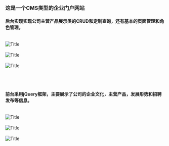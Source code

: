 ### 这是一个CMS类型的企业门户网站
 
####  后台实现实现公司主营产品展示类的CRUD和定制查询，还有基本的页面管理和角色管理。<br><br>
![](back1.png "Title")<br><br>![](back2.png "Title")<br><br>![](back3.png "Title")<br><br>
<br><br>
#### 前台采用jQuery框架，主要展示了公司的企业文化，主营产品，发展形势和招聘发布等信息。<br><br>
![](font1.png "Title")<br><br>![](font2.png "Title")<br><br>![](font3.png "Title")<br><br>
